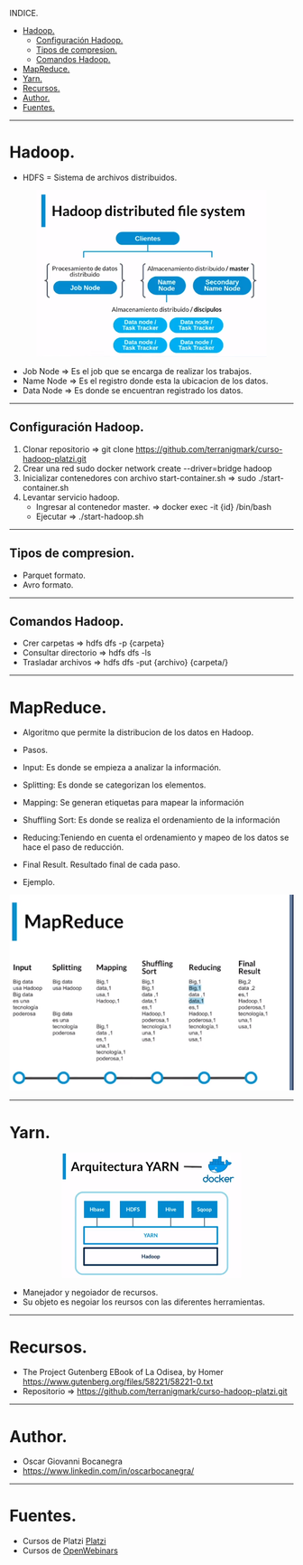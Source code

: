 INDICE.
- [Hadoop.](#hadoop)
  - [Configuración Hadoop.](#configuración-hadoop)
  - [Tipos de  compresion.](#tipos-de--compresion)
  - [Comandos Hadoop.](#comandos-hadoop)
- [MapReduce.](#MapReduce)
- [Yarn.](#yarn)
- [Recursos.](#recursos)
- [Author.](#author)
- [Fuentes.](#fuentes)
____
# Hadoop.
  - HDFS = Sistema de archivos distribuidos.
  <p align="center"> <img src ="./images/hdfs-arquiteture.png"></p>

  - Job Node => Es el job que se encarga de realizar los trabajos.
  - Name Node => Es el registro donde esta la ubicacion de los datos.
  - Data Node => Es donde se encuentran registrado los datos.
___
## Configuración Hadoop.
  1. Clonar repositorio => git clone https://github.com/terranigmark/curso-hadoop-platzi.git
  2. Crear una red sudo docker network create --driver=bridge hadoop
  3. Inicializar contenedores con archivo start-container.sh => sudo ./start-container.sh
  4. Levantar servicio hadoop.
      - Ingresar al contenedor master. => docker exec -it {id} /bin/bash
      - Ejecutar => ./start-hadoop.sh
___
## Tipos de compresion.
  - Parquet formato.
  - Avro formato.
___
## Comandos Hadoop.
  - Crer carpetas => hdfs dfs -p {carpeta}
  - Consultar directorio => hdfs dfs -ls
  - Trasladar archivos => hdfs dfs -put {archivo} {carpeta/}
___
# MapReduce.
  - Algoritmo que permite la distribucion de los datos en Hadoop.
  - Pasos.
  - Input: Es donde se empieza a analizar la información.
  - Splitting: Es donde se categorizan los elementos.
  - Mapping: Se generan etiquetas para mapear la información
  - Shuffling Sort: Es donde se realiza el ordenamiento de la información
  - Reducing:Teniendo en cuenta el ordenamiento y mapeo de los datos se hace el paso de reducción.
  - Final Result. Resultado final de cada paso.
  
  - Ejemplo.
  <p align="center"> <img src ="./images/Mapreduce.png"></p>

___
# Yarn.
  <p align="center"> <img src ="./images/yarn-arquiteture.png"></p>

  - Manejador y negoiador de recursos.
  - Su objeto es negoiar los reursos con las diferentes herramientas.
___
# Recursos.
  - The Project Gutenberg EBook of La Odisea, by Homer https://www.gutenberg.org/files/58221/58221-0.txt
  - Repositorio => https://github.com/terranigmark/curso-hadoop-platzi.git
___
# Author.
  - Oscar Giovanni Bocanegra
  - https://www.linkedin.com/in/oscarbocanegra/
___
# Fuentes.
  - Cursos de Platzi [Platzi](http://platzi.com/)
  - Cursos de [OpenWebinars](https://openwebinars.net/)
